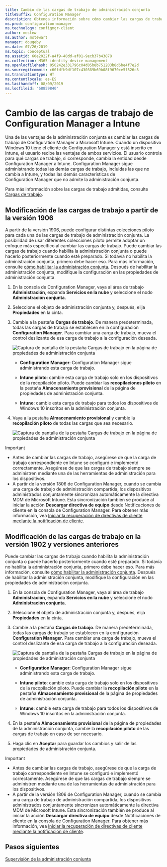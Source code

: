 ```yaml
---
title: Cambio de las cargas de trabajo de administración conjunta
titleSuffix: Configuration Manager
description: Obtenga información sobre cómo cambiar las cargas de trabajo que administra actualmente Configuration Manager a Microsoft Intune.
ms.prod: configuration-manager
ms.technology: configmgr-client
author: mestew
ms.author: mstewart
manager: dougeby
ms.date: 07/26/2019
ms.topic: conceptual
ms.assetid: 60e2022f-a4f9-40dd-af01-9ecb37b43878
ms.collection: M365-identity-device-management
ms.openlocfilehash: 050242e331796c04d05b8b751203b8d6be4f7e2d
ms.sourcegitcommit: c60fdfb9df107c430389b69b08f9670ce5f526c3
ms.translationtype: HT
ms.contentlocale: es-ES
ms.lasthandoff: 08/09/2019
ms.locfileid: "68859840"
---
```

# <a name="how-to-switch-configuration-manager-workloads-to-intune"></a>Cambio de las cargas de trabajo de Configuration Manager a Intune

Una de las ventajas de la administración conjunta es cambiar las cargas de trabajo de Configuration Manager a Microsoft Intune. Cuando un dispositivo Windows 10 tiene el cliente de Configuration Manager y está inscrito en Intune, el usuario recibe las ventajas de ambos servicios. El usuario controla para qué cargas de trabajo, si corresponde, cambia la entidad desde Configuration Manager a Intune. Configuration Manager sigue administrando todas las demás cargas de trabajo, incluidas las que no cambia a Intune, y todas las demás características de Configuration Manager que no admite la administración conjunta.

Para más información sobre las cargas de trabajo admitidas, consulte [Cargas de trabajo](/sccm/comanage/workloads).

## <a name="switch-workloads-starting-in-version-1906"></a>Modificación de las cargas de trabajo a partir de la versión 1906
<!--3555750 FKA 1357954 -->
A partir de la versión 1906, puede configurar distintas colecciones piloto para cada una de las cargas de trabajo de administración conjunta. La posibilidad de usar diferentes colecciones piloto permite adoptar un enfoque más específico al cambiar las cargas de trabajo. Puede cambiar las cargas de trabajo cuando habilita la administración conjunta o puede hacerlo posteriormente cuando esté preparado. Si todavía no habilita la administración conjunta, primero debe hacer eso. Para más información, consulte [cómo habilitar la administración conjunta](/sccm/comanage/how-to-enable). Después de habilitar la administración conjunta, modifique la configuración en las propiedades de administración conjunta.

1. En la consola de Configuration Manager, vaya al área de trabajo **Administración**, expanda **Servicios en la nube** y seleccione el nodo **Administración conjunta**.  
2. Seleccione el objeto de administración conjunta y, después, elija **Propiedades** en la cinta.  
3. Cambie a la pestaña **Cargas de trabajo**. De manera predeterminada, todas las cargas de trabajo se establecen en la configuración **Configuration Manager**. Para cambiar una carga de trabajo, mueva el control deslizante de esa carga de trabajo a la configuración deseada.  

    ![Captura de pantalla de la pestaña Cargas de trabajo en la página de propiedades de administración conjunta](media/3555750-co-management-workloads-tab.png)

    - **Configuration Manager**: Configuration Manager sigue administrando esta carga de trabajo.  

    - **Intune piloto**: cambie esta carga de trabajo solo en los dispositivos de la recopilación piloto. Puede cambiar las **recopilaciones piloto** en la pestaña **Almacenamiento provisional** de la página de propiedades de administración conjunta.  

    - **Intune**: cambie esta carga de trabajo para todos los dispositivos de Windows 10 inscritos en la administración conjunta.  

4. Vaya a la pestaña **Almacenamiento provisional** y cambie la **recopilación piloto** de todas las cargas que sea necesario.
  
   ![Captura de pantalla de la pestaña Cargas de trabajo en la página de propiedades de administración conjunta](media/3555750-co-management-staging-tab.png)

> [!Important]  
> - Antes de cambiar las cargas de trabajo, asegúrese de que la carga de trabajo correspondiente en Intune se configuró e implementó correctamente. Asegúrese de que las cargas de trabajo siempre se administren mediante una de las herramientas de administración para los dispositivos.
> - A partir de la versión 1806 de Configuration Manager, cuando se cambia una carga de trabajo de administración compartida, los dispositivos administrados conjuntamente sincronizan automáticamente la directiva MDM de Microsoft Intune. Esta sincronización también se produce al iniciar la acción **Descargar directiva de equipo** desde Notificaciones de cliente en la consola de Configuration Manager. Para obtener más información, vea [Iniciar la recuperación de directivas de cliente mediante la notificación de cliente](/sccm/core/clients/manage/manage-clients#initiate-client-policy-retrieval-using-client-notification). <!--1357377-->

## <a name="switch-workloads-in-version-1902-and-earlier"></a>Modificación de las cargas de trabajo en la versión 1902 y versiones anteriores

Puede cambiar las cargas de trabajo cuando habilita la administración conjunta o puede hacerlo posteriormente cuando esté preparado. Si todavía no habilita la administración conjunta, primero debe hacer eso. Para más información, consulte [cómo habilitar la administración conjunta](/sccm/comanage/how-to-enable). Después de habilitar la administración conjunta, modifique la configuración en las propiedades de administración conjunta.

1. En la consola de Configuration Manager, vaya al área de trabajo **Administración**, expanda **Servicios en la nube** y seleccione el nodo **Administración conjunta**.  

2. Seleccione el objeto de administración conjunta y, después, elija **Propiedades** en la cinta.  

3. Cambie a la pestaña **Cargas de trabajo**. De manera predeterminada, todas las cargas de trabajo se establecen en la configuración **Configuration Manager**. Para cambiar una carga de trabajo, mueva el control deslizante de esa carga de trabajo a la configuración deseada.  

    ![Captura de pantalla de la pestaña Cargas de trabajo en la página de propiedades de administración conjunta](media/properties-workloads.png)

    - **Configuration Manager**: Configuration Manager sigue administrando esta carga de trabajo.  

    - **Intune piloto**: cambie esta carga de trabajo solo en los dispositivos de la recopilación piloto. Puede cambiar la **recopilación piloto** en la pestaña **Almacenamiento provisional** de la página de propiedades de administración conjunta.  

    - **Intune**: cambie esta carga de trabajo para todos los dispositivos de Windows 10 inscritos en la administración conjunta.  

4. En la pestaña **Almacenamiento provisional** de la página de propiedades de la administración conjunta, cambie la **recopilación piloto** de las cargas de trabajo en caso de ser necesario.

5. Haga clic en **Aceptar** para guardar los cambios y salir de las propiedades de administración conjunta.

> [!Important]  
> - Antes de cambiar las cargas de trabajo, asegúrese de que la carga de trabajo correspondiente en Intune se configuró e implementó correctamente. Asegúrese de que las cargas de trabajo siempre se administren mediante una de las herramientas de administración para los dispositivos. 
> - A partir de la versión 1806 de Configuration Manager, cuando se cambia una carga de trabajo de administración compartida, los dispositivos administrados conjuntamente sincronizan automáticamente la directiva MDM de Microsoft Intune. Esta sincronización también se produce al iniciar la acción **Descargar directiva de equipo** desde Notificaciones de cliente en la consola de Configuration Manager. Para obtener más información, vea [Iniciar la recuperación de directivas de cliente mediante la notificación de cliente](/sccm/core/clients/manage/manage-clients#initiate-client-policy-retrieval-using-client-notification). <!--1357377-->

## <a name="next-steps"></a>Pasos siguientes

[Supervisión de la administración conjunta](/sccm/comanage/how-to-monitor)
